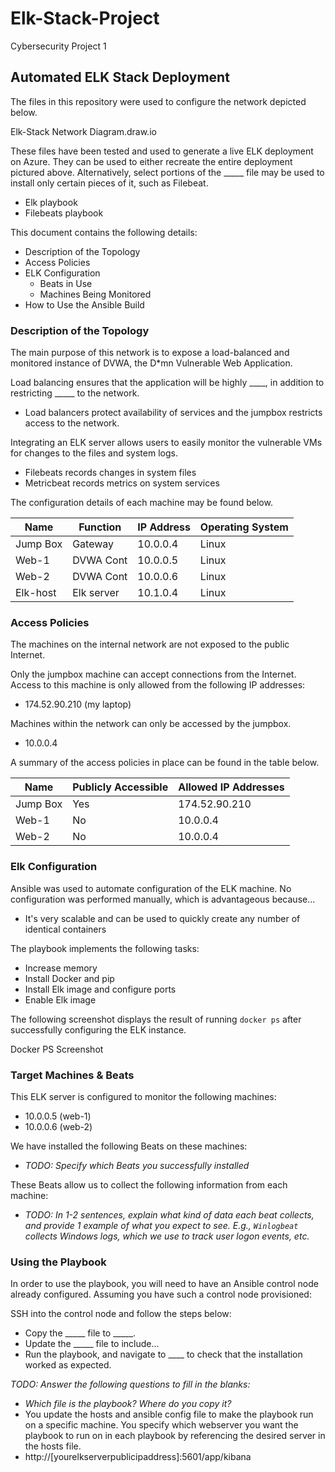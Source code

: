 # Elk-Stack-Project
Cybersecurity Project 1
## Automated ELK Stack Deployment

The files in this repository were used to configure the network depicted below.

Elk-Stack Network Diagram.draw.io

These files have been tested and used to generate a live ELK deployment on Azure. They can be used to either recreate the entire deployment pictured above. Alternatively, select portions of the _____ file may be used to install only certain pieces of it, such as Filebeat.

  - Elk playbook
  - Filebeats playbook

This document contains the following details:
- Description of the Topology
- Access Policies
- ELK Configuration
  - Beats in Use
  - Machines Being Monitored
- How to Use the Ansible Build


### Description of the Topology

The main purpose of this network is to expose a load-balanced and monitored instance of DVWA, the D*mn Vulnerable Web Application.

Load balancing ensures that the application will be highly ____, in addition to restricting _____ to the network.
- Load balancers protect availability of services and the jumpbox restricts access to the network.

Integrating an ELK server allows users to easily monitor the vulnerable VMs for changes to the files and system logs.
- Filebeats records changes in system files
- Metricbeat records metrics on system services

The configuration details of each machine may be found below.


| Name     | Function | IP Address | Operating System |
|----------|----------|------------|------------------|
| Jump Box | Gateway  | 10.0.0.4   | Linux            |
| Web-1    |DVWA Cont | 10.0.0.5   | Linux            |
| Web-2    |DVWA Cont | 10.0.0.6   | Linux            |
| Elk-host |Elk server| 10.1.0.4   | Linux            |

### Access Policies

The machines on the internal network are not exposed to the public Internet. 

Only the jumpbox machine can accept connections from the Internet. Access to this machine is only allowed from the following IP addresses:
- 174.52.90.210 (my laptop)

Machines within the network can only be accessed by the jumpbox.
- 10.0.0.4

A summary of the access policies in place can be found in the table below.

| Name     | Publicly Accessible | Allowed IP Addresses |
|----------|---------------------|----------------------|
| Jump Box | Yes                 | 174.52.90.210        |
| Web-1    | No                  | 10.0.0.4             |
| Web-2    | No                  | 10.0.0.4             |

### Elk Configuration

Ansible was used to automate configuration of the ELK machine. No configuration was performed manually, which is advantageous because...
- It's very scalable and can be used to quickly create any number of identical containers

The playbook implements the following tasks:
- Increase memory
- Install Docker and pip
- Install Elk image and configure ports
- Enable Elk image

The following screenshot displays the result of running `docker ps` after successfully configuring the ELK instance.

Docker PS Screenshot

### Target Machines & Beats
This ELK server is configured to monitor the following machines:
- 10.0.0.5 (web-1)
- 10.0.0.6 (web-2)

We have installed the following Beats on these machines:
- _TODO: Specify which Beats you successfully installed_

These Beats allow us to collect the following information from each machine:
- _TODO: In 1-2 sentences, explain what kind of data each beat collects, and provide 1 example of what you expect to see. E.g., `Winlogbeat` collects Windows logs, which we use to track user logon events, etc._

### Using the Playbook
In order to use the playbook, you will need to have an Ansible control node already configured. Assuming you have such a control node provisioned: 

SSH into the control node and follow the steps below:
- Copy the _____ file to _____.
- Update the _____ file to include...
- Run the playbook, and navigate to ____ to check that the installation worked as expected.

_TODO: Answer the following questions to fill in the blanks:_
- _Which file is the playbook? Where do you copy it?_
- You update the hosts and ansible config file to make the playbook run on a specific machine. You specify which webserver you want the playbook to run on in each playbook by referencing the desired server in the hosts file.
- http://[yourelkserverpublicipaddress]:5601/app/kibana
